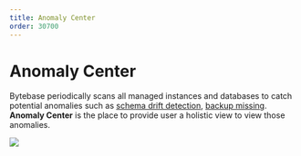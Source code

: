 ```yaml
---
title: Anomaly Center
order: 30700
---
```


# Anomaly Center

Bytebase periodically scans all managed instances and databases to catch potential anomalies such as [schema drift detection](drift-detection.md), [backup missing](backup-and-restore.md#detect-missing-backup). **Anomaly Center** is the place to provide user a holistic view to view those anomalies.

![](/docs-assets/anomaly-center.png)

